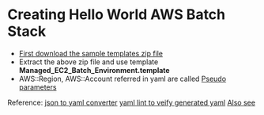 # Creating Hello World AWS Batch Stack
- [First download the sample templates zip file](https://docs.aws.amazon.com/AWSCloudFormation/latest/UserGuide/cfn-sample-templates.html)
- Extract the above zip file and use template **Managed_EC2_Batch_Environment.template**
- AWS::Region, AWS::Account referred in yaml are called [Pseudo parameters](https://docs.aws.amazon.com/AWSCloudFormation/latest/UserGuide/pseudo-parameter-reference.html)



Reference:
[json to yaml converter](https://www.json2yaml.com/)
[yaml lint to veify generated yaml]((http://www.yamllint.com/))
[Also see](https://aws.amazon.com/blogs/compute/creating-a-simple-fetch-and-run-aws-batch-job/)